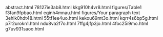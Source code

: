 abstract.html
78127ie3ab8.html
kkg910h4vr8.html
figures/Table1
f3fan9fpbao.html
eginh4mnau.html
figures/Your paragraph text
3ehlk0hdt48.html
55tf1ee4uo.html
kekou69mt3o.html
kqrr4s6bp5g.html
p7r2urokn1.html
ndu8va2f7o.html
7ffg4jfp3jo.html
4foc25i9mo.html
g7uv931saoo.html